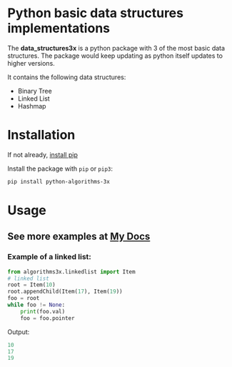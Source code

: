 # Python basic data structures implementations

The **data_structures3x** is a python package with 3 of the most basic data structures. The package would keep updating as python itself updates to higher versions.

It contains the following data structures:

- Binary Tree
- Linked List
- Hashmap


# Installation
If not already, [install pip](https://pip.pypa.io/en/stable/installing/)

Install the package with `pip` or `pip3`:

```bash
pip install python-algorithms-3x
```

# Usage
## See more examples at [My Docs](https://https://harvard90873.readthedocs.io/en/latest/Python%20Data%20Structures%203x.html)
### Example of a linked list:

```Python
from algorithms3x.linkedlist import Item
# linked list
root = Item(10)
root.appendChild(Item(17), Item(19))
foo = root
while foo != None:
    print(foo.val)
    foo = foo.pointer
```
Output:
```Python
10
17
19
```
